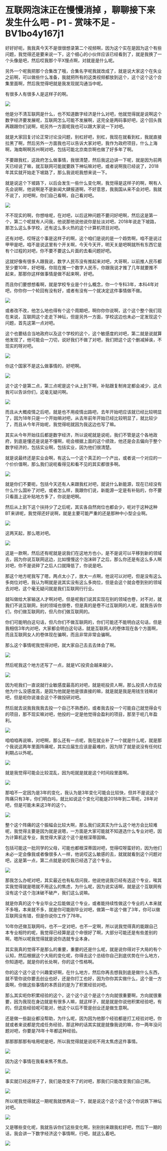 # 互联网泡沫正在慢慢消掉 ，聊聊接下来发生什么吧 - P1 - 赏味不足 - BV1bo4y167j1

好好好呃，我我真今天不是很很想录第二个视频啊，因为这个实在是因为这个有些问题，我觉得还是要来说一下，这个细心的小伙伴应该已经看到了，就是我换了一个头像是吧，然后哎我那个平X慢点啊，对就是是什么呢。

另外一个呢我把那个合集改了哦，合集名字呢我就改成了，就是说大家这个在失业之前啊，可以做些什么准备，我就把所有的这类视频都放到这个，这个这个这个合集里面啊，然后我觉得吧就是我发现就沟通当中呢。

有很多人有很多人是这样子的啊。

![](img/a0f4986caaaea892c3b7bd43472b25b1_1.png)

他是分不清互联网是什么，也不知道数字经济是什么对吧，他就觉得就是说啊这个数字经济要发展呢，互联网怎么可能不发展啊，这完全是两码事好吧，这个回头我再跟跟你们说啊，呃另外一方面呢我也可以跟大家说一下对吧。

就是大家回复讨论正常讨论没问题，别杠好吧，别杠，我现在就看到杠，我就直接拉黑了啊，然后另外一方面我也可以告诉大家对吧，我作为政府项目，什么上海啊，海南啊啊苏州啊对吧，包括可能北京南京啊也做了好多年了啊。

不要跟我杠，这政府怎么做事情，我很清楚，然后我这边讲一下呢，就是因为前两天已经说了嘛，就互联网可能就要跌下神坛嘛对吧，或者说啊我已经说了，2018年其实就开始走下坡路了，那么我说呃我想来说一下。

就是说这个下坡路下，以后会发生一些什么变化啊，我觉得是这样子的啊，啊有人先会说啊，他说啊是不是新闻大肆报道啊，不好意思，我我国从来不会对吧，我就不说了，对吧啊，你们自己看啊，自己看对吧。



![](img/a0f4986caaaea892c3b7bd43472b25b1_3.png)

不不现实的啊，你想啥呢，在对吧，以后这种问题不要问好吧啊，然后这是第一个，第二个呢就有人问我，他说那他说他说你是扯淡对吧，2018年说走下坡路，那怎么这么多学校，还有这么多火热的这个计算机项目对吧。

还有对吧，哎呀这个事是这样子的啊，这个咱们是说的是一个趋势啊，咱不是说过甲甲是吧，咱不是说这里有个开关啊，今天今天开，明天关是吧啊就所有东西它是有个过程的对吧，你不要不要这么片面的去看问题好吧。

这就好像有很多人跟我说，数字人民币没有推起来对吧，大哥啊，以前推人民币都至少要10年，好吧哦，你现在推一个数字人民币，你跟我说才推了几年就要推不起来，那那你这样做事情是做不起来啊，好吧。

而且你们要想想看啊，就是学校专业是个什么概念，你一个专科3年，本科4年对吧，你你你一个轮回有没有好，或者有没有一个就决定这件事情做不做。



![](img/a0f4986caaaea892c3b7bd43472b25b1_5.png)

或者改不改，他怎么地也得有个这个周期吧，啊你你你说啊，这个这个整个我们现在来说，互联网这个走走下神坛，但是另外一方面，学校这边也未必一定发现这个问题，首先这第一点对吧。

这个也要结合当地政府以及这个学校的这个，这个敏感度的对吧，第二就是说就算他发现了，他可能会一刀切，说好我们不做了对吧，我们把这个这个删减掉诶，不现实的呀对吧。



![](img/a0f4986caaaea892c3b7bd43472b25b1_7.png)

你这个国家不是这么做事情的，好吧啊。

![](img/a0f4986caaaea892c3b7bd43472b25b1_9.png)

这个这个是第二点，第三点呢是这个从上到下啊，补贴跟复制肯定都会减少，这点我可以告诉你们，这毫无疑问啊。



![](img/a0f4986caaaea892c3b7bd43472b25b1_11.png)

而且从大概疫情之后吧，就是也不用疫情出路吧，去年开始吧应该就已经比较明显了，因为18年只是一个开始嘛对吧，从去年前年开始已经比较明显了，就比较少了，而且从今年开始呢，我觉得呃就因为我这边也写了嘛。

其实从今年开始往后都是数字经济，所以说呢就是说呃，我们不管是这个各地政府，到底是懂还是说是不懂啊，呃会根据上面的这个绩效，他还是会去偏向于整个数字经济的，包括实业啊，包括实业，因为他们很清楚。

就是说最终还是实业会啊，有这么一个这个真正的一个产出，或者说一个对应的一个价价值啊，那么我们说呃看得见和看不见的其实都很多啊。



![](img/a0f4986caaaea892c3b7bd43472b25b1_13.png)

就是你们不要呃，包括今天还有人来跟我杠对吧，就说什么新能源，现在已经没有什么什么国补了对吧，或者怎么样，我跟你们说，新能源一定是有补贴的，你不要只看面上这补贴地方多了，你说是吧啊。

然后从上到下这个扶持少了之后呢，其实各自然岗位也都会少，呃对于这种这种BT来讲呢，我觉得还好说啊，就是主要可能严重的还是那种中小型企业啊。



![](img/a0f4986caaaea892c3b7bd43472b25b1_15.png)

这两天起，那么嗯对吧。

![](img/a0f4986caaaea892c3b7bd43472b25b1_17.png)

这是一款啊，然后还有呢就是说我们在这地方也小，是不是说可以平移到新的领域去，因为你说互联网这边，比如慢慢这个泡沫碎了之后，那么你还是有这么多人啊对吧，你不是说碎了之后人口就降低了，你说是吧。

那这个地方呢我写了嗯，两点太小了，放大一点啊，他说可以对吧，但是没有这么多岗位对吧，我认为啊就是说其实没有这么多岗位，但是会这个就会卷到别的领域去对吧，这个毫无疑问就是我们互联网行行业。

就叫做给大家输送人才啊对吧，但是呢我们说其实现在别的领域也卷，对不对，就我们不说互联网，别的领域也很卷，但是真的是卷不过互联网的人呢，就我告诉你们，你们做互联网的，但凡你们做互联网的。

你们可能明白这句话，但凡你们不做互联网的，你们可能还不能明白这句话，但是我相信3年内对吧，大家都会明白这句话，就是互联网人的卷体现在各个方面啊，而且互联网女人的卷体现在骗啊，而且非常非常会骗啊。

那么这个事情呢我觉得对吧，就大家自己去去去体会了啊。

![](img/a0f4986caaaea892c3b7bd43472b25b1_19.png)

然后呢我这个地方还写了一点，就是VC投资会越来越少。

![](img/a0f4986caaaea892c3b7bd43472b25b1_21.png)

因为呃我们一直说就行业敏感度最高的对吧，就是呃投资人啊，那么投资人你去投他为什么没感度高，是因为他就是他是很直接的嘛，就是就是我是用钱生钱嘛对吧，但是呃你说谁会这个不做投研对吧。

然后就去说我我我我去投一个自己不熟悉的，或者我去投一个可能自己就觉得会亏的项目，那不现实嘛对吧，他投的一定是他觉得会盈利的项目，那至于呃几年盈利。



![](img/a0f4986caaaea892c3b7bd43472b25b1_23.png)

咱咱咱再说嘛，对吧啊，那么还有一点呢，我在就业补了一个就是什么呢，就是那个我说这两年里面阵痛呢，其实应届生应该是最难的，因为除了就是说没有任何红利期占以外呢。



![](img/a0f4986caaaea892c3b7bd43472b25b1_25.png)

就是我觉得可能会比较混乱，因为呃就是就是这个时间段里面啊。

![](img/a0f4986caaaea892c3b7bd43472b25b1_27.png)

那咱不一定因为是3年的变化，我认为是3年变化可能会比较快，但并不是说这个阵痛只有3年，你们明白吗，就比如说这个变化可能是2018年到二零呃，28年对吧，但是可能未来这3年的这个。



![](img/a0f4986caaaea892c3b7bd43472b25b1_29.png)

整个这个阵痛的这个振幅会比较大啊，那么我们说其实为什么这个地方会比较难呢，我觉得主要是因为就是说嗯，一方面是大家可能就不知道选什么专业对吧，因为计算机这专业，我觉得大家这个这个是根深蒂固嘛。

包括可能这一批同学的父母，可能也都根深蒂固对吧，觉得哎呀蛮好的，因为他们未必一定会像我或者像很多人一样，他说哎这么敏感的去，就就就看到这个问题对吧，这是第一点，第二点就是说哎我已经选了这个专业。



![](img/a0f4986caaaea892c3b7bd43472b25b1_31.png)

那我怎么办呢对吧，其实最近也有私信问我，他说他说我已经有选这个专业，唉其实我觉得就是嗯就不用这么的焦虑，为什么呢，因为说实话啊，就是这个互联网有没有这个这个泡沫破不破产，我们这么说嘛。

就是你真的这个专业毕业之后能做这个专业，或者能持续性做这个专业的人本来就不多哦，本来就不多，就是你可能刚毕业对吧，做第一年这个做了3年，你可以做互联网没有错，但是你说你工作了78年。

10年你还做互联网吗，也不一定对吧，也不一定啊，所以说我觉得真的能跟自己本专业相符的呢，我觉得已经算是这个命很好了啊，大部分可能还是有些差别的啊，嗯所以呢我觉得就是说你选就专业本身。

其实我真的觉得不是那么的重要，重要的还是什么呢，就是说你得对于大局的有个认知，然后根据这个大局的变化呢，你得去这个总结你自己到底优势在什么地方，你知道吧，就是你的长处啊，你的这个性格啊。

你的这个这个这个兴趣爱好啊，在什么地方，然后你再去想我到底是做什么东西，就不管你说你要去创业也好，还是你打工也好，因为你你其实做什么，这个是一方面啊，你做这些事情的本质目的是为了积累经验对吧。

那么其实呃你积累经验的这个，这个这个这个是这个方向就很重要啊，方向就很重要，因为我现在身边就是有很多人嘛，就这样子，就是就是你说他积累经验吧，有的，但这些经验呢可能对，他这个以后不管是创业还是做生意啊。

还是做一些副业都没帮助，为什么呢，因为因为他那个经验都是打工经验对吧，你就或者来说都是完成任务经验，那这种的话其实就是就像我说的嘛，你一两年没问题对吧，你要是78年十年都这种经验。

那那那那那有啥用呢是吧，所以我觉得就是说呃不用太焦虑这件事情。

![](img/a0f4986caaaea892c3b7bd43472b25b1_33.png)

因为这个事情在我看来焦不焦虑。

![](img/a0f4986caaaea892c3b7bd43472b25b1_35.png)

事实就已经这样子了，我们是改变不了的对吧，那我们只能改变我们自己啊。

![](img/a0f4986caaaea892c3b7bd43472b25b1_37.png)

所以呢我觉得就这一期呢我就想再说一下，就是说这个这个这个这个你说跌下神坛对吧。

![](img/a0f4986caaaea892c3b7bd43472b25b1_39.png)

又是哪些变化呢，我就告诉你们这些变化啊，别别别来跟我杠好吧，然后下一期的话，我会讲一下数字经济这个事情啊，行吧，就这么着吧。



![](img/a0f4986caaaea892c3b7bd43472b25b1_41.png)